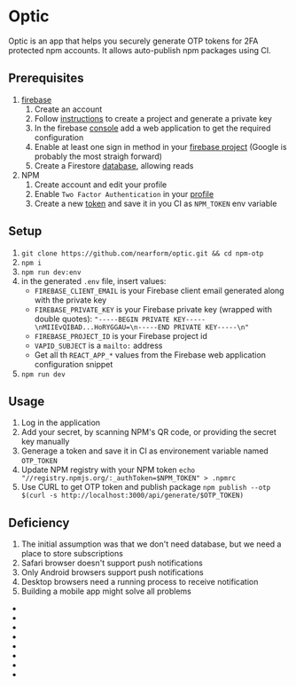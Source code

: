 # Optic
Optic is an app that helps you securely generate OTP tokens for 2FA protected npm accounts. It allows auto-publish npm packages using CI.

## Prerequisites
1. [firebase]
   1. Create an account
   1. Follow [instructions][firebase-admin-settings] to create a project and generate a private key
   1. In the firebase [console][firebase-app-settings] add a web application to get the required configuration 
   1. Enable at least one sign in method in your [firebase project][firebase-signin] (Google is probably the most straigh forward)
   1. Create a Firestore [database], allowing reads
1. NPM
   1. Create account and edit your profile
   1. Enable `Two Factor Authentication` in your [profile][npm-profile]
   1. Create a new [token][npm-token] and save it in you CI as `NPM_TOKEN` env variable

## Setup
1. `git clone https://github.com/nearform/optic.git && cd npm-otp`
1. `npm i`
1. `npm run dev:env`
1. in the generated `.env` file, insert values:
   - `FIREBASE_CLIENT_EMAIL` is your Firebase client email generated along with the private key
   - `FIREBASE_PRIVATE_KEY` is your Firebase private key (wrapped with double quotes): `"-----BEGIN PRIVATE KEY-----\nMIIEvQIBAD...HoRYGGAU=\n-----END PRIVATE KEY-----\n"`
   - `FIREBASE_PROJECT_ID` is your Firebase project id
   - `VAPID_SUBJECT` is a `mailto:` address
   - Get all th `REACT_APP_*` values from the Firebase web application configuration snippet
1. `npm run dev`

## Usage
1. Log in the application
1. Add your secret, by scanning NPM's QR code, or providing the secret key manually
1. Generage a token and save it in CI as environement variable named `OTP_TOKEN`
1. Update NPM registry with your NPM token `echo "//registry.npmjs.org/:_authToken=$NPM_TOKEN" > .npmrc`
1. Use CURL to get OTP token and publish package `npm publish --otp $(curl -s http://localhost:3000/api/generate/$OTP_TOKEN)`

## Deficiency
1. The initial assumption was that we don't need database, but we need a place to store subscriptions
1. Safari browser doesn't support push notifications
1. Only Android browsers support push notifications
1. Desktop browsers need a running process to receive notification
1. Building a mobile app might solve all problems

- [firebase]: https://console.firebase.google.com
- [firebase-admin-settings]: https://firebase.google.com/docs/admin/setup#add_firebase_to_your_app
- [firebase-signin]: https://console.firebase.google.com/u/0/project/_/authentication/providers
- [firebase-app-settings]: https://console.firebase.google.com/u/0/project/_/settings/general/
- [database]: https://console.firebase.google.com/u/0/project/_/database
- [VAPID]: https://tools.ietf.org/html/draft-ietf-webpush-vapid-01
- [npm-profile]: https://www.npmjs.com/settings/~/profile
- [npm-token]: https://www.npmjs.com/settings/~/tokens